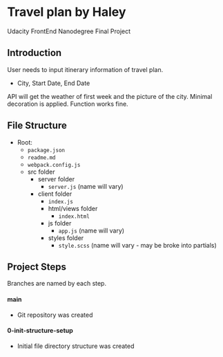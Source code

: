 # Travel plan by Haley

Udacity FrontEnd Nanodegree Final Project

## Introduction

User needs to input itinerary information of travel plan.

- City, Start Date, End Date

API will get the weather of first week and the picture of the city.
Minimal decoration is applied.
Function works fine.

## File Structure

- Root:
  - `package.json`
  - `readme.md`
  - `webpack.config.js`
  - src folder
    - server folder
      - `server.js` (name will vary)
    - client folder
      - `index.js`
      - html/views folder
        - `index.html`
      - js folder
        - `app.js` (name will vary)
      - styles folder
        - `style.scss` (name will vary - may be broke into partials)

## Project Steps

Branches are named by each step.

#### main

- Git repository was created

#### 0-init-structure-setup

- Initial file directory structure was created
